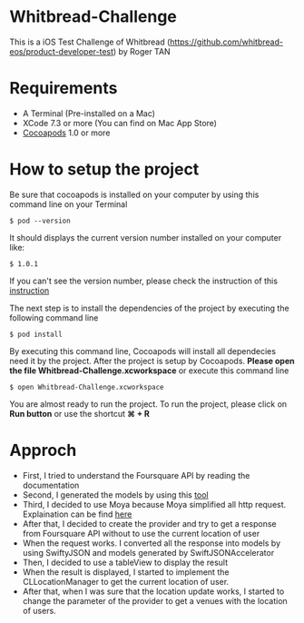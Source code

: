 # Whitbread-Challenge
This is a iOS Test Challenge of Whitbread (https://github.com/whitbread-eos/product-developer-test) by Roger TAN

# Requirements
- A Terminal (Pre-installed on a Mac)
- XCode 7.3 or more (You can find on Mac App Store)
- [Cocoapods](https://cocoapods.org/#install) 1.0 or more

# How to setup the project

Be sure that cocoapods is installed on your computer by using this command line on your Terminal

`$ pod --version` 

It should displays the current version number installed on your computer like:

`$ 1.0.1`

If you can't see the version number, please check the instruction of this [instruction](https://cocoapods.org/#install )

The next step is to install the dependencies of the project by executing the following command line

`$ pod install`

By executing this command line, Cocoapods will install all dependecies need it by the project. After the project is setup by Cocoapods. **Please open the file Whitbread-Challenge.xcworkspace** or execute this command line

`$ open Whitbread-Challenge.xcworkspace` 

You are almost ready to run the project. To run the project, please click on **Run button** or use the shortcut **⌘ + R**

# Approch 

- First, I tried to understand the Foursquare API by reading the documentation
- Second, I generated the models by using this [tool](https://github.com/insanoid/SwiftyJSONAccelerator)
- Third, I decided to use Moya because Moya simplified all http request. Explaination can be find [here](https://github.com/Moya/Moya/blob/master/Readme.md)
- After that, I decided to create the provider and try to get a response from Foursquare API without to use the current location of user
- When the request works. I converted all the response into models by using SwiftyJSON and models generated by SwiftJSONAccelerator
- Then, I decided to use a tableView to display the result
- When the result is displayed, I started to implement the CLLocationManager to get the current location of user.
- After that, when I was sure that the location update works, I started to change the parameter of the provider to get a venues with the location of users.


